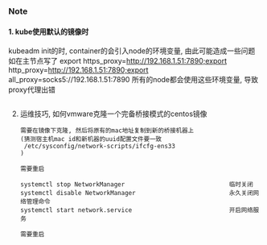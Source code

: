 ### Note

#### 1. kube使用默认的镜像时

kubeadm init的时, container的会引入node的环境变量, 由此可能造成一些问题
如在主节点写了 export https_proxy=http://192.168.1.51:7890;export http_proxy=http://192.168.1.51:7890;export all_proxy=socks5://192.168.1.51:7890
所有的node都会使用这些环境变量, 导致proxy代理出错

```

```

2. 运维技巧, 如何vmware克隆一个完备桥接模式的centos镜像
   ```
   需要在镜像下克隆, 然后将原有的mac地址复制到新的桥接机器上
   (猜测宿主机mac id和新机器的uuid配置文件要一致 
    /etc/sysconfig/network-scripts/ifcfg-ens33
   )

   需要重启

   systemctl stop NetworkManager                             临时关闭
   systemctl disable NetworkManager                          永久关闭网络管理命令
   systemctl start network.service                           开启网络服务

   需要重启

   ```
